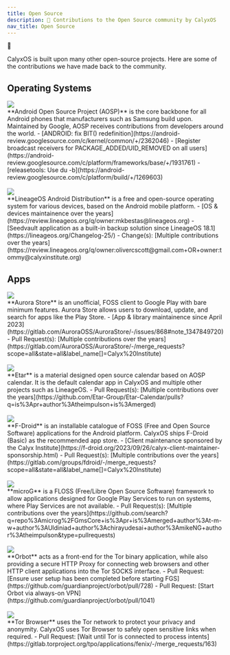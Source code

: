 ```yaml
---
title: Open Source
description: 🎁 Contributions to the Open Source community by CalyxOS
nav_title: Open Source
---
```


<div class="statement">
  <p class="emoji">🎁</p>
  <p>CalyxOS is built upon many other open-source projects. Here are some of the contributions we have made back to the community.</p>
</div>

## Operating Systems

<div class="feature small-img">
  <img class="p-sm bg-shade" src="{{'/assets/images/logos/android.png' | relative_url}}" />
  <div>
  **Android Open Source Project (AOSP)** is the core backbone for all Android phones that manufacturers such as Samsung build upon. Maintained by Google, AOSP receives contributions from developers around the world.
  - [ANDROID: fix BIT() redefinition](https://android-review.googlesource.com/c/kernel/common/+/2362046)
  - [Register broadcast receivers for PACKAGE_ADDED/UID_REMOVED on all users](https://android-review.googlesource.com/c/platform/frameworks/base/+/1931761)
  - [releasetools: Use du -b](https://android-review.googlesource.com/c/platform/build/+/1269603)
  </div>
</div>

<br>

<div class="feature small-img">
  <img class="p-sm bg-shade" src="{{'/assets/images/logos/lineage.png' | relative_url}}" />
  <div>
  **LineageOS Android Distribution** is a free and open-source operating system for various devices, based on the Android mobile platform.
  - [OS & devices maintainence over the years](https://review.lineageos.org/q/owner:mkbestas@lineageos.org)
  - [Seedvault application as a built-in backup solution since LineageOS 18.1](https://lineageos.org/Changelog-25/)
  - Change(s): [Multiple contributions over the years](https://review.lineageos.org/q/owner:olivercscott@gmail.com+OR+owner:tommy@calyxinstitute.org)
</div>
</div>

## Apps

<div class="feature small-img">
  <img class="p-sm bg-shade" src="{{'/assets/images/osapps/aurora-store.png' | relative_url}}" />
  <div>
  **Aurora Store** is an unofficial, FOSS client to Google Play with bare minimum features. Aurora Store allows users to download, update, and search for apps like the Play Store.
  - [App & library maintainence since April 2023](https://gitlab.com/AuroraOSS/AuroraStore/-/issues/868#note_1347849720)
  - Pull Request(s): [Multiple contributions over the years](https://gitlab.com/AuroraOSS/AuroraStore/-/merge_requests?scope=all&state=all&label_name[]=Calyx%20Institute)
  </div>
</div>

<br>

<div class="feature small-img">
  <img class="p-sm bg-shade" src="{{'/assets/images/osapps/etar.png' | relative_url}}" />
  <div>
  **Etar** is a material designed open source calendar based on AOSP calendar. It is the default calendar app in CalyxOS and multiple other projects such as LineageOS.
  - Pull Request(s): [Multiple contributions over the years](https://github.com/Etar-Group/Etar-Calendar/pulls?q=is%3Apr+author%3Atheimpulson+is%3Amerged)
  </div>
</div>

<br>

<div class="feature small-img">
  <img class="p-sm bg-shade" src="{{'/assets/images/osapps/fdroid.png' | relative_url}}" />
  <div>
  **F-Droid** is an installable catalogue of FOSS (Free and Open Source Software) applications for the Android platform. CalyxOS ships F-Droid (Basic) as the recommended app store.
  - [Client maintenance sponsored by the Calyx Institute](https://f-droid.org/2023/09/26/calyx-client-maintainer-sponsorship.html)
  - Pull Request(s): [Multiple contributions over the years](https://gitlab.com/groups/fdroid/-/merge_requests?scope=all&state=all&label_name[]=Calyx%20Institute)
  </div>
</div>

<br>

<div class="feature small-img">
  <img class="p-sm bg-shade" src="{{'/assets/images/logos/microg.png' | relative_url}}" />
  <div>
  **microG** is a FLOSS (Free/Libre Open Source Software) framework to allow applications designed for Google Play Services to run on systems, where Play Services are not available.
  - Pull Request(s): [Multiple contributions over the years](https://github.com/search?q=repo%3Amicrog%2FGmsCore+is%3Apr+is%3Amerged+author%3At-m-w+author%3AUldiniad+author%3Achirayudesai+author%3AmikeNG+author%3Atheimpulson&type=pullrequests)
  </div>
</div>

<br>

<div class="feature small-img">
  <img class="p-sm bg-shade" src="{{'/assets/images/osapps/orbot.png' | relative_url}}" />
  <div>
  **Orbot** acts as a front-end for the Tor binary application, while also providing a secure HTTP Proxy for connecting web browsers and other HTTP client applications into the Tor SOCKS interface.
  - Pull Request: [Ensure user setup has been completed before starting FGS](https://github.com/guardianproject/orbot/pull/728)
  - Pull Request: [Start Orbot via always-on VPN](https://github.com/guardianproject/orbot/pull/1041)
  </div>
</div>

<br>

<div class="feature small-img">
  <img class="p-sm bg-shade" src="{{'/assets/images/osapps/torbrowser.png' | relative_url}}" />
  <div>
  **Tor Browser** uses the Tor network to protect your privacy and anonymity. CalyxOS uses Tor Browser to safely open sensitive links when required.
  - Pull Request: [Wait until Tor is connected to process intents](https://gitlab.torproject.org/tpo/applications/fenix/-/merge_requests/163)
  </div>
</div>
